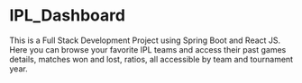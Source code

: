 # IPL_Dashboard

This is a Full Stack Development Project using Spring Boot and React JS. Here you can browse your favorite IPL teams and access their past games details, matches won and lost, ratios, all  accessible by team and tournament year.